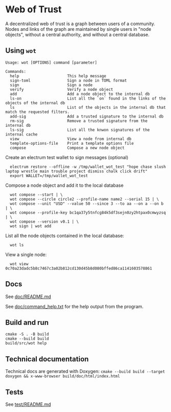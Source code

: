 # Web of Trust
A decentralized web of trust is a graph between users of a community. Nodes and links of the graph are maintained by single users in "node objects", without a central authority, and without a central database.

## Using `wot`

```
Usage: wot [OPTIONS] command [parameter]

Commands:
  help                     This help message
  sign-toml                Sign a node in TOML format
  sign                     Sign a node
  verify                   Verify a node object
  add                      Add a node object to the internal db
  ls-on                    List all the `on` found in the links of the objects of the internal db
  ls                       List of the objects in the internal db that match the requested filters.
  add-sig                  Add a trusted signature to the internal db
  rm-sig                   Remove a trusted signature from the internal db
  ls-sig                   List all the knwon signatures of the internal cache
  view                     View a node from internal db
  template-options-file    Print a template options file
  compose                  Compose a new node object
```

Create an electrum test wallet to sign messages (optional)
```
  electrum restore --offline -w /tmp/wallet_wot_test "hope chase slush laptop wrestle main trouble project dismiss chalk click drift"
  export WALLET=/tmp/wallet_wot_test
```

Compose a node object and add it to the local database
```
  wot compose --start | \
  wot compose --circle circle2 --profile-name name2 --serial 15 | \
  wot compose --unit "USD" --value 50 --since 3 --to aa --on a --on b | \
  wot compose --profile-key bc1qa37y5tnfcg84k5df3sejn0zy2htpax0cmwyzsq | \
  wot compose --version v0.1 | \
  wot sign | wot add
```

List all the node objects contained in the local database:
```
  wot ls
```

View a single node:
```
  wot view 0c70a23dadc5b8c7467c3a02b812cd130d45b8d080bffed86ca1141603578861
```

## Docs
See [doc/README.md](doc/README.md)

See [doc/command_help.txt](doc/command_help.txt) for the help output from the program.

## Build and run
```
cmake -S . -B build
cmake --build build
build/src/wot help
```

## Technical documentation
Technical docs are generated with Doxygen: `cmake --build build --target doxygen && x-www-browser build/doc/html/index.html`

## Tests
See [test/README.md](test/README.md)
